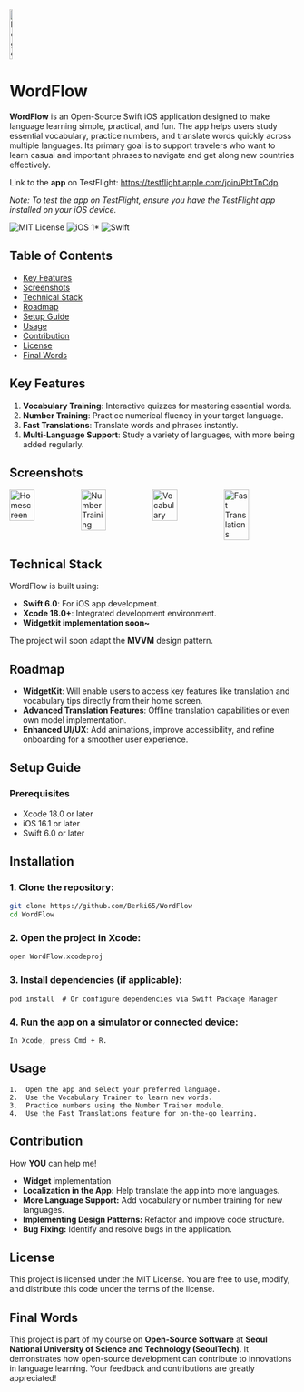 <div style="display: flex; justify-content: space-between;">
<img src="https://github.com/user-attachments/assets/ea1d82c7-7a0d-45f3-8162-2890e4f7494f" alt="logo" width="10%"/>
</div>
	
 # WordFlow
**WordFlow** is an Open-Source Swift iOS application designed to make language learning simple, practical, and fun. The app helps users study essential vocabulary, practice numbers, and translate words quickly across multiple languages. Its primary goal is to support travelers who want to learn casual and important phrases to navigate and get along new countries effectively.

Link to the **app** on TestFlight: https://testflight.apple.com/join/PbtTnCdp

 _Note: To test the app on TestFlight, ensure you have the TestFlight app installed on your iOS device._

![MIT License](https://img.shields.io/badge/License-MIT-green.svg)
![iOS 1*](https://img.shields.io/badge/iOS-18%2B-blue.svg)
![Swift](https://img.shields.io/badge/Swift-6.0-orange)

## Table of Contents
- [Key Features](#key-features)
- [Screenshots](#screenshots)
- [Technical Stack](#technical-stack)
- [Roadmap](#roadmap)
- [Setup Guide](#setup-guide)
- [Usage](#usage)
- [Contribution](#contribution)
- [License](#license)
- [Final Words](#final-words)

## Key Features
1. **Vocabulary Training**: Interactive quizzes for mastering essential words.
2. **Number Training**: Practice numerical fluency in your target language.
3. **Fast Translations**: Translate words and phrases instantly.
4. **Multi-Language Support**: Study a variety of languages, with more being added regularly.

## Screenshots

<div style="display: flex; justify-content: space-between;">
<img src="https://github.com/user-attachments/assets/83469556-b03a-4ed0-9706-69e2b2cc63a7" alt="Homescreen" width="35%" />

<img src="https://github.com/user-attachments/assets/856981f5-0a9c-4ca3-b828-ec469ad8eb6a" alt="Number Training" width="35%" />

<img src="https://github.com/user-attachments/assets/4a9a08e5-b0ae-462d-82e0-9ea414c61827" alt="Vocabulary" width="35%" />
<img src="https://github.com/user-attachments/assets/420665a6-d9aa-4a4a-b1e6-70c3fc44ed56" alt="Fast Translations" width="35%" />
</div>

## Technical Stack
WordFlow is built using:
- **Swift 6.0**: For iOS app development.
- **Xcode 18.0+**: Integrated development environment.
- **Widgetkit implementation soon~**

The project will soon adapt the **MVVM** design pattern.

## Roadmap
- **WidgetKit**: Will enable users to access key features like translation and vocabulary tips directly from their home screen.
- **Advanced Translation Features**: Offline translation capabilities or even own model implementation.
- **Enhanced UI/UX**: Add animations, improve accessibility, and refine onboarding for a smoother user experience.
  
## Setup Guide

### Prerequisites
- Xcode 18.0 or later
- iOS 16.1 or later
- Swift 6.0 or later

## Installation
### 1. Clone the repository:
   ```bash
   git clone https://github.com/Berki65/WordFlow
   cd WordFlow
   ```
### 2. Open the project in Xcode:
   ```bash
   open WordFlow.xcodeproj
   ```
### 3. Install dependencies (if applicable):
   ```
   pod install  # Or configure dependencies via Swift Package Manager
   ```
### 4. Run the app on a simulator or connected device:
   ```
   In Xcode, press Cmd + R.
   ```

## Usage
	1.	Open the app and select your preferred language.
	2.	Use the Vocabulary Trainer to learn new words.
	3.	Practice numbers using the Number Trainer module.
	4.	Use the Fast Translations feature for on-the-go learning.

## Contribution
How **YOU** can help me!
- **Widget** implementation 
- **Localization in the App:** Help translate the app into more languages.
- **More Language Support:** Add vocabulary or number training for new languages.
- **Implementing Design Patterns:** Refactor and improve code structure.
- **Bug Fixing:** Identify and resolve bugs in the application.


 ## License
 This project is licensed under the MIT License. You are free to use, modify, and distribute this code under the terms of the license.

## Final Words
This project is part of my course on **Open-Source Software** at **Seoul National University of Science and Technology (SeoulTech)**. It demonstrates how open-source development can contribute to innovations in language learning. Your feedback and contributions are greatly appreciated!

